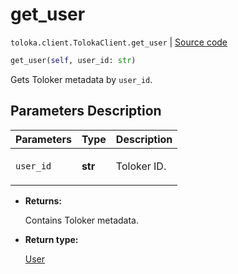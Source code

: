 # get_user
`toloka.client.TolokaClient.get_user` | [Source code](https://github.com/Toloka/toloka-kit/blob/v1.1.2/src/client/__init__.py#L3325)

```python
get_user(self, user_id: str)
```

Gets Toloker metadata by `user_id`.

## Parameters Description

| Parameters | Type | Description |
| :----------| :----| :-----------|
`user_id`|**str**|<p>Toloker ID.</p>

* **Returns:**

  Contains Toloker metadata.

* **Return type:**

  [User](toloka.client.user.User.md)
